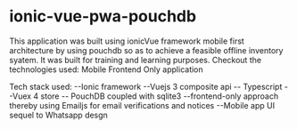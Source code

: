 # ionic-vue-pwa-pouchdb
This application was built using ionicVue framework mobile first architecture by using 
pouchdb so as to achieve a feasible offline inventory syatem. It was built for training and learning purposes. Checkout the technologies used: Mobile Frontend Only application

Tech stack used:
--Ionic framework
--Vuejs 3 composite api
-- Typescript
--Vuex 4 store
-- PouchDB coupled with sqlite3
--frontend-only approach thereby using Emailjs for email verifications and notices
--Mobile app UI sequel to Whatsapp desgn


